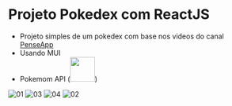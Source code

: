 # Projeto Pokedex com ReactJS

* Projeto simples de um pokedex com base nos videos do canal <a href='https://www.youtube.com/channel/UCeh1dIqBouGhlo1SwtnXpOw' targer='_blank'>PenseApp</a>
* Usando MUI
* Pokemom API (<img src='https://cdn-icons-png.flaticon.com/128/189/189001.png' width="50" height="50"/>)

![01](https://user-images.githubusercontent.com/79944203/184555542-3f07e04a-745d-473e-9d0e-94f907f628f0.png)
![03](https://user-images.githubusercontent.com/79944203/184555551-6563b965-e68a-450d-a79e-b9e7d0140b14.png)
![04](https://user-images.githubusercontent.com/79944203/184555552-41bf9daa-899e-4af8-9563-67c5cdb80bb2.png)
![02](https://user-images.githubusercontent.com/79944203/184555553-8d7dabb8-7fc7-4ad6-a86a-2c147077a2eb.png)
